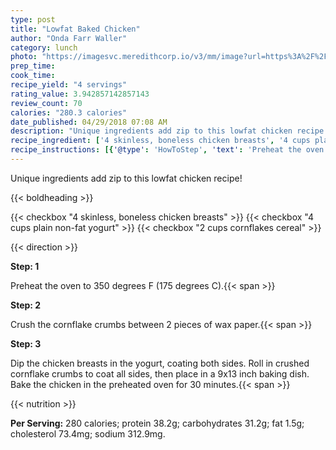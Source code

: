 ```yaml
---
type: post
title: "Lowfat Baked Chicken"
author: "Onda Farr Waller"
category: lunch
photo: "https://imagesvc.meredithcorp.io/v3/mm/image?url=https%3A%2F%2Fimages.media-allrecipes.com%2Fuserphotos%2F793510.jpg"
prep_time: 
cook_time: 
recipe_yield: "4 servings"
rating_value: 3.942857142857143
review_count: 70
calories: "280.3 calories"
date_published: 04/29/2018 07:08 AM
description: "Unique ingredients add zip to this lowfat chicken recipe!"
recipe_ingredient: ['4 skinless, boneless chicken breasts', '4 cups plain non-fat yogurt', '2 cups cornflakes cereal']
recipe_instructions: [{'@type': 'HowToStep', 'text': 'Preheat the oven to 350 degrees F (175 degrees C).\n'}, {'@type': 'HowToStep', 'text': 'Crush the cornflake crumbs between 2 pieces of wax paper.\n'}, {'@type': 'HowToStep', 'text': 'Dip the chicken breasts in the yogurt, coating both sides. Roll in crushed cornflake crumbs to coat all sides, then place in a 9x13 inch baking dish. Bake the chicken in the preheated oven for 30 minutes.\n'}]
---
```


Unique ingredients add zip to this lowfat chicken recipe! 

{{< boldheading >}}

{{< checkbox "4  skinless, boneless chicken breasts" >}}
{{< checkbox "4 cups plain non-fat yogurt" >}}
{{< checkbox "2 cups cornflakes cereal" >}}


{{< direction >}}

**Step: 1**

Preheat the oven to 350 degrees F (175 degrees C).{{< span >}}

**Step: 2**

Crush the cornflake crumbs between 2 pieces of wax paper.{{< span >}}

**Step: 3**

Dip the chicken breasts in the yogurt, coating both sides. Roll in crushed cornflake crumbs to coat all sides, then place in a 9x13 inch baking dish. Bake the chicken in the preheated oven for 30 minutes.{{< span >}}

{{< nutrition >}}

**Per Serving:** 280 calories; protein 38.2g; carbohydrates 31.2g; fat 1.5g; cholesterol 73.4mg; sodium 312.9mg.